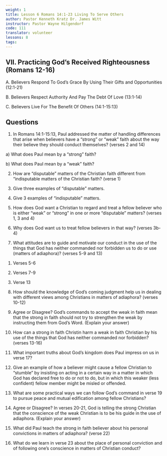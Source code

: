 ```yaml
---
weight: 1
title: Lesson 6 Romans 14:1-23 Living To Serve Others
author: Pastor Kenneth Kratz Dr. James Witt
instructor: Pastor Wayne Hilgendorf
code: 111
translator: volunteer
lessons: 8
tags: 
---
```

## VII. Practicing God’s Received Righteousness (Romans 12-16)
A.	Believers Respond To God’s Grace By Using Their Gifts and Opportunities (12:1-21)

B.	Believers Respect Authority And Pay The Debt Of Love (13:1-14)

C.	Believers Live For The Benefit Of Others  (14:1-15:13)

## Questions

1. In Romans 14:1-15:13, Paul addressed the matter of handling differences that arise when believers have a “strong” or “weak” faith about the way their believe they should conduct themselves?  (verses 2  and 14)
   
a) What does Paul mean by a “strong” faith?

b) What does Paul mean by a “weak” faith?

2. How are “disputable” matters of the Christian faith different from “indisputable matters of the Christian faith?  (verse 1)

3. Give three examples of “disputable” matters.

4. Give 3 examples of “indisputable” matters.

5. How does God want a Christian to regard and treat a fellow believer who is either “weak” or “strong” in one or more “disputable” matters? (verses 1, 3 and 4)

6. Why does God want us to treat fellow believers in that way?  (verses 3b-4)

7. What attitudes are to guide and motivate our conduct in the use of the things that God has neither commanded nor forbidden us to do or use (matters of adiaphora)?  (verses 5-9 and 13)

1)	Verses 5-6  

2)	Verses 7-9   

3)	Verse 13  

8. How should the knowledge of God’s coming judgment help us in dealing with different views among Christians in matters of adiaphora?  (verses 10-12)

9. Agree or Disagree?  God’s commands to accept the weak in faith mean that the strong in faith should not try to strengthen the weak by instructing them from God’s Word.  (Explain your answer)

10. How can a strong in faith Christin harm a weak in faith Christian by his use of the things that God has neither commanded nor forbidden?  (verses 13-16)

11. What important truths about God’s kingdom does Paul impress on us in verse 17?

12. Give an example of how a believer might cause a fellow Christian to “stumble” by insisting on acting in a certain way in a matter in which God has declared free to do or not to do, but in which this weaker (less confident) fellow member might be misled or offended.

13. What are some practical ways we can follow God’s command in verse 19 to pursue peace and mutual edification among fellow Christians?

14. Agree or Disagree?  In verses 20-21, God is telling the strong Christian that the conscience of the weak Christian is to be his guide in the use of adiaphora.  (Explain your answer)

15. What did Paul teach the strong in faith believer about his personal convictions in matters of adiaphora? (verse 22)

16. What do we learn in verse 23 about the place of personal conviction and of following one’s conscience in matters of Christian conduct?
